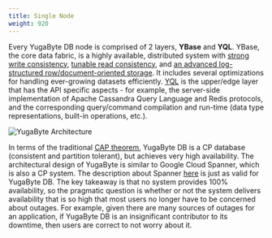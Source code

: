 ```yaml
---
title: Single Node
weight: 920
---
```


Every YugaByte DB node is comprised of 2 layers, **YBase** and **YQL**. YBase, the core data fabric, is a highly available, distributed system with [strong write consistency](/architecture/concepts/replication/#strong-write-consistency), [tunable read consistency](/architecture/concepts/replication/#tunable-read-consistency), and [an advanced log-structured row/document-oriented storage](/architecture/concepts/persistence/). It includes several optimizations for handling ever-growing datasets efficiently. [YQL](/architecture/concepts/yql/) is the upper/edge layer that has the API specific aspects - for example, the server-side implementation of Apache Cassandra Query Language and Redis protocols, and the corresponding query/command compilation and run-time (data type representations, built-in operations, etc.).

![YugaByte Architecture](/images/architecture/architecture.png)

In terms of the traditional [CAP theorem](https://en.wikipedia.org/wiki/CAP_theorem), YugaByte DB is a CP database (consistent and partition tolerant), but achieves very high availability. The architectural design of YugaByte is similar to Google Cloud Spanner, which is also a CP system. The description about Spanner [here](https://cloudplatform.googleblog.com/2017/02/inside-Cloud-Spanner-and-the-CAP-Theorem.html) is just as valid for YugaByte DB. The key takeaway is that no system provides 100% availability, so the pragmatic question is whether or not the system delivers availability that is so high that most users no longer have to be concerned about outages. For example, given there are many sources of outages for an application, if YugaByte DB is an insignificant contributor to its downtime, then users are correct to not worry about it.
